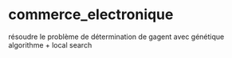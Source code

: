 # commerce_electronique
résoudre le problème de détermination de gagent avec génétique algorithme + local search
